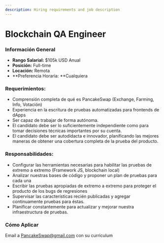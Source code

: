 ```yaml
---
description: Hiring requirements and job description
---
```


# Blockchain QA Engineer

### **Información General**

* **Rango Salarial:** $105k USD Anual
* **Posición:** Full-time
* **Locación:** Remota
* **Preferencia Horaria: **Cualquiera

### Requerimientos:

* Comprensión completa de qué es PancakeSwap (Exchange, Farming, Info, Votación)
* Experiencia en la escritura de pruebas automatizadas para frontends de dApps&#x20;
* Ser capaz de trabajar de forma autónoma.
* El candidato debe ser lo suficientemente independiente como para tomar decisiones técnicas importantes por su cuenta.
* El candidato debe ser autodidacta e innovador, planificando las mejores maneras de obtener una cobertura completa de la prueba del producto.

### Responsabilidades:

* &#x20;Configurar las herramientas necesarias para habilitar las pruebas de extremo a extremo (Framework JS, blockchain local)
* Analizar nuestras bases de código y proponer un plan de pruebas para cada una
* Escribir las pruebas apropiadas de extremo a extremo para proteger el producto de los bugs de regresiones
* Supervisar las características recién publicadas y agregar continuamente pruebas para éstas.
* Planificar constantemente para actualizar y mejorar nuestra infraestructura de pruebas.

### Cómo Aplicar

Email a PancakeSwap@gmail.com con su currículum
